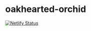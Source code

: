 # oakhearted-orchid
[![Netlify Status](https://api.netlify.com/api/v1/badges/e77b6b67-580b-4a50-ab94-269a7262fc9b/deploy-status)](https://app.netlify.com/sites/distracted-colden-e1a1a9/deploys)
